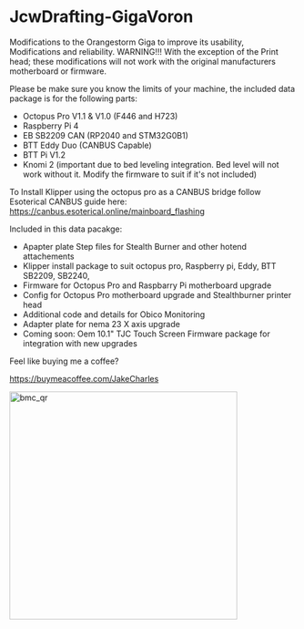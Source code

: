 # JcwDrafting-GigaVoron
Modifications to the Orangestorm Giga to improve its usability, Modifications and reliability. 
                                            WARNING!!! 
With the exception of the Print head; these modifications will not work with the original manufacturers motherboard or firmware.

Please be make sure you know the limits of your machine, the included data package is for the following parts:
- Octopus Pro V1.1 & V1.0 (F446 and H723)
- Raspberry Pi 4
- EB SB2209 CAN (RP2040 and STM32G0B1)
- BTT Eddy Duo (CANBUS Capable)
- BTT Pi V1.2
- Knomi 2 (important due to bed leveling integration. Bed level will not work without it. Modify the firmware to suit if it's not included)

To Install Klipper using the octopus pro as a CANBUS bridge follow Esoterical CANBUS guide here: https://canbus.esoterical.online/mainboard_flashing

Included in this data pacakge: 
- Apapter plate Step files for Stealth Burner and other hotend attachements
- Klipper install package to suit octopus pro, Raspberry pi, Eddy, BTT SB2209, SB2240, 
- Firmware for Octopus Pro and Raspbarry Pi motherboard upgrade
- Config for Octopus Pro motherboard upgrade and Stealthburner printer head
- Additional code and details for Obico Monitoring
- Adapter plate for nema 23 X axis upgrade
- Coming soon: Oem 10.1" TJC Touch Screen Firmware package for integration with new upgrades

Feel like buying me a coffee?

https://buymeacoffee.com/JakeCharles

<img width="400" height="400" alt="bmc_qr" src="https://github.com/user-attachments/assets/d2e76c7e-092e-4391-9aa6-db01fff8afe9" />
